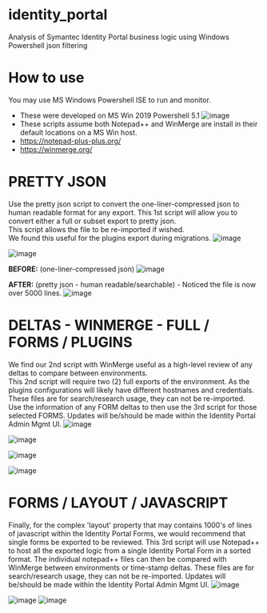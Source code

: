 # identity_portal
Analysis of Symantec Identity Portal business logic using Windows Powershell json filtering

# How to use
You may use MS Windows Powershell ISE to run and monitor.
- These were developed on MS Win 2019 Powershell 5.1
![image](https://github.com/user-attachments/assets/fba892a7-1796-4b3d-80a2-fd9ce672eab8)
- These scripts assume both Notepad++ and WinMerge are install in their default locations on a MS Win host.
- https://notepad-plus-plus.org/
- https://winmerge.org/

# PRETTY JSON
Use the pretty json script to convert the one-liner-compressed json to human readable format for any export.
This 1st script will allow you to convert either a full or subset export to pretty json.   
This script allows the file to be re-imported if wished.   
We found this useful for the plugins export during migrations.
![image](https://github.com/user-attachments/assets/0276263d-3f9a-4a5d-977d-18aa037983b5)

![image](https://github.com/user-attachments/assets/ec7ca209-cc13-4e9e-ae86-23a88f90e9fd)

**BEFORE:**  (one-liner-compressed json)
![image](https://github.com/user-attachments/assets/7213dfd1-5516-4582-a248-ee29c37dd6ab)

**AFTER:**  (pretty json - human readable/searchable) - Noticed the file is now over 5000 lines.
![image](https://github.com/user-attachments/assets/e2a2efd6-f287-4a75-bfda-3c179e6a9ecf)


# DELTAS - WINMERGE - FULL / FORMS / PLUGINS

We find our 2nd script with WinMerge useful as a high-level review of any deltas to compare between environments.  
This 2nd script will require two (2) full exports of the environment.
As the plugins configurations will likely have different hostnames and credentials.
These files are for search/research usage, they can not be re-imported.   
Use the information of any FORM deltas to then use the 3rd script for those selected FORMS.
Updates will be/should be made within the Identity Portal Admin Mgmt UI.
![image](https://github.com/user-attachments/assets/f034fb6d-c28c-47d7-af1a-f1cb22154cf3)

![image](https://github.com/user-attachments/assets/cb9722d9-9c7a-444b-a06d-17de14d1a20e)

![image](https://github.com/user-attachments/assets/2eec6951-464e-4d25-b2a7-093206e6aa08)

![image](https://github.com/user-attachments/assets/2631c181-f3d8-44fc-ab73-8c0014f8e058)



# FORMS / LAYOUT / JAVASCRIPT

Finally, for the complex 'layout' property that may contains 1000's of lines of javascript within the Identity Portal Forms, we would recommend that single forms be exported to be reviewed.
This 3rd script will use Notepad++ to host all the exported logic from a single Identity Portal Form in a sorted format.
The individual notepad++ files can then be compared with WinMerge between environments or time-stamp deltas.
These files are for search/research usage, they can not be re-imported.
Updates will be/should be made within the Identity Portal Admin Mgmt UI.
![image](https://github.com/user-attachments/assets/39230268-22b5-4b13-b128-c4bc8eb700bc)

![image](https://github.com/user-attachments/assets/9ca2528e-2d6f-4672-b61f-4d177557c092)
![image](https://github.com/user-attachments/assets/b1ec47a8-4d15-486e-af24-a3fb6a65b5db)

